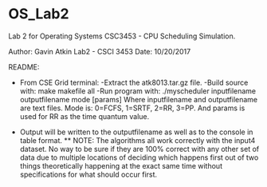 # OS_Lab2
Lab 2 for Operating Systems CSC3453 - CPU Scheduling Simulation.

Author: Gavin Atkin
Lab2 - CSCI 3453
Date: 10/20/2017

README:
* From CSE Grid terminal:
	-Extract the atk8013.tar.gz file.
	-Build source with: make makefile all
	-Run program with: ./myscheduler inputfilename outputfilename mode [params]
	Where inputfilename and outputfilename are text files.
	Mode is: 0=FCFS, 1=SRTF, 2=RR, 3=PP.
	And params is used for RR as the time quantum value.

* Output will be written to the outputfilename as well as to the console in table format.
** NOTE: The algorithms all work correctly with the input4 dataset. No way to be sure if they are 100% correct with any other set of data due to multiple locations of deciding which happens first out of two things theoretically happening at the exact same time without specifications for what should occur first.